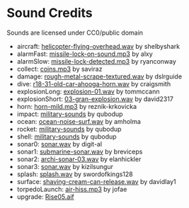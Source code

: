 # Sound Credits

Sounds are licensed under CC0/public domain

 - aircraft: [helicopter-flying-overhead.wav](https://freesound.org/s/513397/) by shelbyshark
 - alarmFast: [missile-lock-on-sound.mp3](https://freesound.org/s/189327/) by alxy
 - alarmSlow: [missile-lock-detected.mp3](https://freesound.org/s/165504/) by ryanconway
 - collect: [coins.mp3](https://freesound.org/s/512216/) by saviraz
 - damage: [rough-metal-scrape-textured.wav](https://freesound.org/s/321485/) by dslrguide
 - dive: [r18-31-old-car-ahooga-horn.wav](https://freesound.org/s/480002/) by craigsmith
 - explosionLong: [explosion-01.wav](https://freesound.org/s/235968/) by tommccann
 - explosionShort: [03-gran-explosion.wav](https://freesound.org/s/514647/) by david2317
 - horn: [horn-mild.mp3](https://freesound.org/s/532339/) by reznik-krkovicka
 - impact: [military-sounds](https://freesound.org/p/4366/) by qubodup
 - ocean: [ocean-noise-surf.wav](https://freesound.org/s/372181/) by amholma
 - rocket: [military-sounds](https://freesound.org/p/4366/) by qubodup
 - shell: [military-sounds](https://freesound.org/p/4366/) by qubodup
 - sonar0: [sonar.wav](https://freesound.org/s/90340/) by digit-al
 - sonar1: [submarine-sonar.wav](https://freesound.org/s/493162/) by breviceps
 - sonar2: [archi-sonar-03.wav](https://freesound.org/s/38702/) by elanhickler
 - sonar3: [sonar.wav](https://freesound.org/s/70299/) by kizilsungur
 - splash: [splash.wav](https://freesound.org/s/398032/) by swordofkings128
 - surface: [shaving-cream-can-release.wav](https://freesound.org/s/416079/) by davidlay1
 - torpedoLaunch: [air-hiss.mp3](https://freesound.org/s/367125/) by jofae
 - upgrade: [Rise05.aif](https://opengameart.org/content/level-up-power-up-coin-get-13-sounds)
